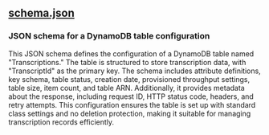 ## [schema.json](schema.json)

### JSON schema for a DynamoDB table configuration

This JSON schema defines the configuration of a DynamoDB table named "Transcriptions." The table is structured to store transcription data, with "TranscriptId" as the primary key. The schema includes attribute definitions, key schema, table status, creation date, provisioned throughput settings, table size, item count, and table ARN. Additionally, it provides metadata about the response, including request ID, HTTP status code, headers, and retry attempts. This configuration ensures the table is set up with standard class settings and no deletion protection, making it suitable for managing transcription records efficiently.

